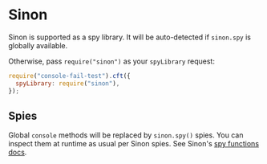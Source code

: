 # Sinon

Sinon is supported as a spy library.
It will be auto-detected if `sinon.spy` is globally available.

Otherwise, pass `require("sinon")` as your `spyLibrary` request:

```js
require("console-fail-test").cft({
  spyLibrary: require("sinon"),
});
```

## Spies

Global `console` methods will be replaced by `sinon.spy()` spies.
You can inspect them at runtime as usual per Sinon spies.
See Sinon's [spy functions docs](https://sinonjs.org/releases/latest/spies/).
